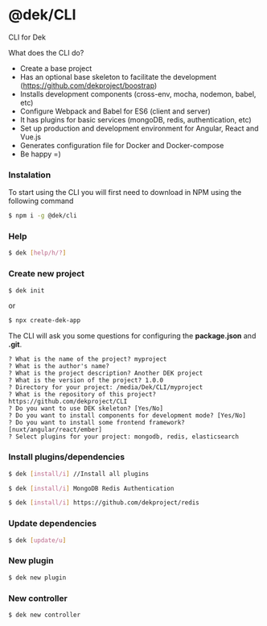 # @dek/CLI

CLI for Dek

What does the CLI do?

* Create a base project
* Has an optional base skeleton to facilitate the development (https://github.com/dekproject/boostrap)
* Installs development components (cross-env, mocha, nodemon, babel, etc)
* Configure Webpack and Babel for ES6 (client and server)
* It has plugins for basic services (mongoDB, redis, authentication, etc)
* Set up production and development environment for Angular, React and Vue.js
* Generates configuration file for Docker and Docker-compose
* Be happy =)

### Instalation

To start using the CLI you will first need to download in NPM using the following command

```bash
$ npm i -g @dek/cli
```

### Help

```bash
$ dek [help/h/?]
```

### Create new project

```bash
$ dek init
```

or

```bash
$ npx create-dek-app
```

The CLI will ask you some questions for configuring the **package.json** and **.git**.

```
? What is the name of the project? myproject
? What is the author's name?
? What is the project description? Another DEK project
? What is the version of the project? 1.0.0
? Directory for your project: /media/Dek/CLI/myproject
? What is the repository of this project? https://github.com/dekproject/CLI
? Do you want to use DEK skeleton? [Yes/No]
? Do you want to install components for development mode? [Yes/No]
? Do you want to install some frontend framework? [nuxt/angular/react/ember]
? Select plugins for your project: mongodb, redis, elasticsearch
```

### Install plugins/dependencies

```bash
$ dek [install/i] //Install all plugins
```

```bash
$ dek [install/i] MongoDB Redis Authentication
```

```bash
$ dek [install/i] https://github.com/dekproject/redis
```

### Update dependencies

```bash
$ dek [update/u]
```

### New plugin

```bash
$ dek new plugin
```

### New controller

```bash
$ dek new controller
```

